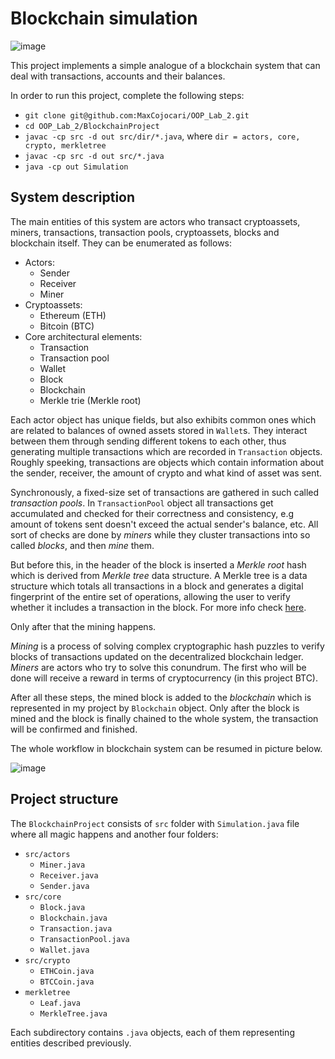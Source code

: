 # Blockchain simulation

![image](https://user-images.githubusercontent.com/92053176/192138851-6466d959-734a-4a0c-ab41-3c604095add6.png)

This project implements a simple analogue of a blockchain system that can deal with transactions, accounts and their balances.

In order to run this project, complete the following steps:

- `git clone git@github.com:MaxCojocari/OOP_Lab_2.git`
- `cd OOP_Lab_2/BlockchainProject`
- `javac -cp src -d out src/dir/*.java`, where `dir = actors, core, crypto, merkletree`
- `javac -cp src -d out src/*.java`
- `java -cp out Simulation`

## System description

The main entities of this system are actors who transact cryptoassets, miners, transactions, transaction pools, cryptoassets, blocks and blockchain itself. They can be enumerated as follows:

- Actors:
  - Sender
  - Receiver
  - Miner 
- Cryptoassets:
   - Ethereum (ETH)
   - Bitcoin (BTC)
- Core architectural elements:
   - Transaction
   - Transaction pool
   - Wallet
   - Block
   - Blockchain
   - Merkle trie (Merkle root)
   
Each actor object has unique fields, but also exhibits common ones which are related to balances of owned assets stored in `Wallet`s. They interact between them through sending different tokens to each other, thus generating multiple transactions which are recorded in `Transaction` objects. Roughly speeking, transactions are objects which contain information about the sender, receiver, the amount of crypto and what kind of asset was sent.

Synchronously, a fixed-size set of transactions are gathered in such called *transaction pools*. In `TransactionPool` object all transactions get accumulated and checked for their correctness and consistency, e.g amount of tokens sent doesn't exceed the actual sender's balance, etc. All sort of checks are done by *miners* while they cluster transactions into so called *blocks*, and then *mine* them.

But before this, in the header of the block is inserted a *Merkle root* hash which is derived from *Merkle tree* data structure. A Merkle tree is a data structure which totals all transactions in a block and generates a digital fingerprint of the entire set of operations, allowing the user to verify whether it includes a transaction in the block. For more info check [here](https://en.wikipedia.org/wiki/Merkle_tree).

Only after that the mining happens. 

*Mining* is a process of solving complex cryptographic hash puzzles to verify blocks of transactions updated on the decentralized blockchain ledger. *Miners* are actors who try to solve this conundrum. The first who will be done will receive a reward in terms of cryptocurrency (in this project BTC).

After all these steps, the mined block is added to the *blockchain* which is represented in my project by `Blockchain` object. Only after the block is mined and the block is finally chained to the whole system, the transaction will be confirmed and finished.

The whole workflow in blockchain system can be resumed in picture below.

![image](https://user-images.githubusercontent.com/92053176/192143455-78da7c7f-f1be-4cf8-8498-434580929c2a.png)

## Project structure

The `BlockchainProject` consists of `src` folder with `Simulation.java` file where all magic happens and another four folders:
  - `src/actors`
    - `Miner.java`
    - `Receiver.java`
    - `Sender.java`
  - `src/core`
    - `Block.java`
    - `Blockchain.java`
    - `Transaction.java`
    - `TransactionPool.java`
    - `Wallet.java`
  - `src/crypto`
    - `ETHCoin.java`
    - `BTCCoin.java`
  - `merkletree`
    - `Leaf.java`
    - `MerkleTree.java`


Each subdirectory contains `.java` objects, each of them representing entities described previously.
